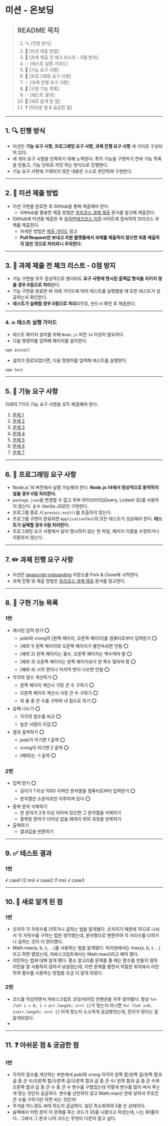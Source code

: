 # 미션 - 온보딩

> ## README 목차
> 1. 🔍 [진행 방식]
> 2. 📮 [미션 제출 방법]
> 3. 🚨 [과제 제출 전 체크 리스트 - 0점 방지]
> 4. 💥 [테스트 실행 가이드]
> 5. 🚀 [기능 요구 사항]
> 6. 🎯 [프로그래밍 요구 사항]
> 7. 💥 [과제 진행 요구 사항]
> 8. 🛒 [구현 기능 목록]
> 9. ✅ [테스트 결과]
> 10. 💎 [새로 알게 된 점]
> 11. ❓ [아쉬운 점 & 궁금한 점]

---
## 1. 🔍 진행 방식

- 미션은 **기능 요구 사항, 프로그래밍 요구 사항, 과제 진행 요구 사항** 세 가지로 구성되어 있다.
- 세 개의 요구 사항을 만족하기 위해 노력한다. 특히 기능을 구현하기 전에 기능 목록을 만들고, 기능 단위로 커밋 하는 방식으로 진행한다.
- 기능 요구 사항에 기재되지 않은 내용은 스스로 판단하여 구현한다.
---
## 2. 📮 미션 제출 방법

- 미션 구현을 완료한 후 GitHub을 통해 제출해야 한다.
  - GitHub을 활용한 제출 방법은 [프리코스 과제 제출](https://github.com/woowacourse/woowacourse-docs/tree/master/precourse) 문서를 참고해
    제출한다.
- GitHub에 미션을 제출한 후 [우아한테크코스 지원](https://apply.techcourse.co.kr) 사이트에 접속하여 프리코스 과제를 제출한다.
  - 자세한 방법은 [제출 가이드](https://github.com/woowacourse/woowacourse-docs/tree/master/precourse#제출-가이드) 참고
  - **Pull Request만 보내고 지원 플랫폼에서 과제를 제출하지 않으면 최종 제출하지 않은 것으로 처리되니 주의한다.**
---
## 3. 🚨 과제 제출 전 체크 리스트 - 0점 방지

- 기능 구현을 모두 정상적으로 했더라도 **요구 사항에 명시된 출력값 형식을 지키지 않을 경우 0점으로 처리**한다.
- 기능 구현을 완료한 뒤 아래 가이드에 따라 테스트를 실행했을 때 모든 테스트가 성공하는지 확인한다.
- **테스트가 실패할 경우 0점으로 처리**되므로, 반드시 확인 후 제출한다.
---
### 4. 💥 테스트 실행 가이드

- 테스트 패키지 설치를 위해 `Node.js` 버전 `14` 이상이 필요하다.
- 다음 명령어를 입력해 패키지를 설치한다.

```bash
npm install
```

- 설치가 완료되었다면, 다음 명령어를 입력해 테스트를 실행한다.

```bash
npm test
```

---

## 5. 🚀 기능 요구 사항

아래의 7가지 기능 요구 사항을 모두 해결해야 한다.

1. [문제 1](docs/PROBLEM1.md)
2. [문제 2](docs/PROBLEM2.md)
3. [문제 3](docs/PROBLEM3.md)
4. [문제 4](docs/PROBLEM4.md)
5. [문제 5](docs/PROBLEM5.md)
6. [문제 6](docs/PROBLEM6.md)
7. [문제 7](docs/PROBLEM7.md)

---

## 6. 🎯 프로그래밍 요구 사항

- Node.js 14 버전에서 실행 가능해야 한다. **Node.js 14에서 정상적으로 동작하지 않을 경우 0점 처리한다.**
- `package.json`을 변경할 수 없고 외부 라이브러리(jQuery, Lodash 등)를 사용하지 않는다. 순수 Vanilla JS로만 구현한다.
- 프로그램 종료 시 `process.exit()`를 호출하지 않는다.
- 프로그램 구현이 완료되면 `ApplicationTest`의 모든 테스트가 성공해야 한다. **테스트가 실패할 경우 0점 처리한다.**
- 프로그래밍 요구 사항에서 달리 명시하지 않는 한 파일, 패키지 이름을 수정하거나 이동하지 않는다.

---

## 7. ✏️ 과제 진행 요구 사항

- 미션은 [javascript-onboarding](https://github.com/woowacourse-precourse/javascript-onboarding) 저장소를 Fork & Clone해 시작한다.
- 과제 진행 및 제출 방법은 [프리코스 과제 제출](https://github.com/woowacourse/woowacourse-docs/tree/master/precourse) 문서를 참고한다.

--- 
## 8. 🛒 구현 기능 목록
### 1번
- 제시된 입력 받기 ⭕
  - pobi와 crong의 [왼쪽 페이지, 오른쪽 페이지]를 컴퓨터로부터 입력받기 ⭕ 
  - (예외 1) 왼쪽 페이지와 오른쪽 페이지가 불연속되면 안됨 ⭕ 
  - (예외 2) 왼쪽 페이지는 홀수, 오른쪽 페이지는 짝수여야 함 ⭕
  - (예외 3) 오른쪽 페이지는 왼쪽 페이지보다 한 쪽수 많아야 함 ⭕
  - (예외 4) 시작 면이나 마지막 면이 나오면 안됨 ⭕
- 각각의 점수 계산하기 ⭕
  - 왼쪽 페이지 계산시 가장 큰 수 구하기 ⭕
  - 오른쪽 페이지 계산시 가장 큰 수 구하기 ⭕
  - 위 둘 중 큰 수를 구하여 내 점수로 하기 ⭕
- 승패 나누기 ⭕
  - 각각의 점수를 비교 ⭕
  - 높은 사람이 이김 ⭕
- 결과 출력하기 ⭕
  - pobi가 이기면 1 출력 ⭕ 
  - crong이 이기면 2 출력 ⭕
  - (예외)는 -1 출력 ⭕

### 2번
- 입력 받기 ⭕
  - 길이가 1 이상 1000 이하인 문자열을 컴퓨터로부터 입력받기 ⭕
  - 문자열은 소문자로만 이루어져 있다 ⭕
- 중복 문자 삭제하기
  - 한 문자가 2개 이상 이어져 있으면 그 문자열을 삭제하기
  - 중복된 문자가 더이상 없을 때까지 위의 과정을 반복하기
- 출력하기
  - 결과값을 반환하기


---

## 9. ✅ 테스트 결과
### 1번
√ case1 (2 ms)
√ case2 (1 ms)
√ case3

---

## 10. 💎 새로 알게 된 점
### 1번
- 숫자의 각 자릿수를 더하거나 곱하는 법을 알게됐다. 숫자이기 때문에 10으로 나눠서 각 자릿수를 구하는 법만 생각했는데, 문자형으로 변환하여 각 자리수를 더하거나 곱하는 것이 더 편리했다.
- Math.max(a, b, c, ...)를 사용하는 법을 알게됐다. 파이썬에서는 max(a, b, c ...)라고 하면 됐었는데, 자바스크립트에서는 Math.max()라고 해야 했다.
- 리턴하는 법에 대해 알게 됐다. 평소 알고리즘 문제를 풀 때는 함수를 만들지 않아 리턴을 잘 사용하지 않아서 낯설었는데, 이번 문제를 풀면서 적절한 위치에서 리턴하여 함수를 사용하는 방법을 조금 더 알게 되었다.

### 2번
- 코드를 작성하면서 자바스크립트 코딩/네이밍 컨벤션을 자주 찾아봤다. 항상 `for (let i = 0; i < arr.length; i++) {}`가 맞는지 아니면 `for (let i=0; i<arr.length; i++) {}` 이게 맞는지 소소하게 궁금했엇는데, 전자가 맞다는 걸 알게되었다.
- 

---

## 11. ❓ 아쉬운 점 & 궁금한 점
### 1번
- 각각의 점수를 계산하는 부분에서 pobi와 crong 각각의 왼쪽 합/왼쪽 곱/왼쪽 합과 곱 중 큰 수/오른쪽 합/오른쪽 곱/오른쪽 합과 곱 중 큰 수/ 왼쪽 합과 곱 중 큰 수와 오른쪽 합과 곱 중 큰 수 중 큰 수 변수를 구했었는데 이렇게 변수를 많이 써서 푸는게 맞는 것인지 궁금하다. 변수를 선언하지 않고 Math.max() 안에 넣어서 무조건 큰 수를 구하기만 하면 되는 것인지!
- 주석을 어느정도 써야 하는지 궁금하다. 일단 최소화하여 5줄 쓴 상태이다.
- 슬랙에서 어떤 분이 이 문제를 푸는 코드가 35줄 나왔다고 하셨는데, 나는 80줄이다.. 그래서 그 분과 나의 코드는 무엇이 다른지 알고 싶다.